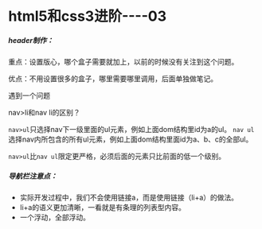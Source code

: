 # html5和css3进阶----03

##### header制作：

重点：设置版心，哪个盒子需要就加上，以前的时候没有关注到这个问题。

优点：不用设置很多的盒子，哪里需要哪里调用，后面单独做笔记。

遇到一个问题

nav>li和nav li的区别？

`nav>ul`只选择nav下一级里面的ul元素，例如上面dom结构里id为a的ul。
`nav ul`选择nav内所包含的所有ul元素，例如上面dom结构里面id为a、b、c的全部ul。

`nav>ul`比`nav ul`限定更严格，必须后面的元素只比前面的低一个级别。

##### 导航栏注意点：

+ 实际开发过程中，我们不会使用链接a，而是使用链接（li+a）的做法。
+ li+a的语义更加清晰，一看就是有条理的列表型内容。
+ 一个浮动，全部浮动。



